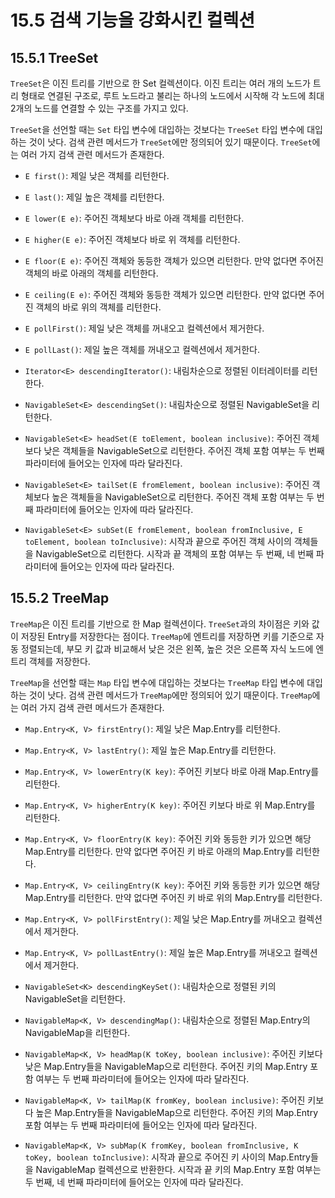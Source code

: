 # 15.5 검색 기능을 강화시킨 컬렉션

## 15.5.1 TreeSet

`TreeSet`은 이진 트리를 기반으로 한 Set 컬렉션이다. 이진 트리는 여러 개의 노드가 트리 형태로 연결된 구조로, 루트 노드라고 불리는 하나의 노드에서 시작해 각 노드에 최대 2개의 노드를 연결할 수 있는 구조를 가지고 있다.

`TreeSet`을 선언할 때는 `Set` 타입 변수에 대입하는 것보다는 `TreeSet` 타입 변수에 대입하는 것이 낫다. 검색 관련 메서드가 `TreeSet`에만 정의되어 있기 때문이다. `TreeSet`에는 여러 가지 검색 관련 메서드가 존재한다.

- `E first()`: 제일 낮은 객체를 리턴한다.

- `E last()`: 제일 높은 객체를 리턴한다.

- `E lower(E e)`: 주어진 객체보다 바로 아래 객체를 리턴한다.

- `E higher(E e)`: 주어진 객체보다 바로 위 객체를 리턴한다.

- `E floor(E e)`: 주어진 객체와 동등한 객체가 있으면 리턴한다. 만약 없다면 주어진 객체의 바로 아래의 객체를 리턴한다.

- `E ceiling(E e)`: 주어진 객체와 동등한 객체가 있으면 리턴한다. 만약 없다면 주어진 객체의 바로 위의 객체를 리턴한다.

- `E pollFirst()`: 제일 낮은 객체를 꺼내오고 컬렉션에서 제거한다.

- `E pollLast()`: 제일 높은 객체를 꺼내오고 컬렉션에서 제거한다.

- `Iterator<E> descendingIterator()`: 내림차순으로 정렬된 이터레이터를 리턴한다.

- `NavigableSet<E> descendingSet()`: 내림차순으로 정렬된 NavigableSet을 리턴한다.

- `NavigableSet<E> headSet(E toElement, boolean inclusive)`: 주어진 객체보다 낮은 객체들을 NavigableSet으로 리턴한다. 주어진 객체 포함 여부는 두 번째 파라미터에 들어오는 인자에 따라 달라진다.

- `NavigableSet<E> tailSet(E fromElement, boolean inclusive)`: 주어진 객체보다 높은 객체들을 NavigableSet으로 리턴한다. 주어진 객체 포함 여부는 두 번째 파라미터에 들어오는 인자에 따라 달라진다.

- `NavigableSet<E> subSet(E fromElement, boolean fromInclusive, E toElement, boolean toInclusive)`: 시작과 끝으로 주어진 객체 사이의 객체들을 NavigableSet으로 리턴한다. 시작과 끝 객체의 포함 여부는 두 번째, 네 번째 파라미터에 들어오는 인자에 따라 달라진다.

## 15.5.2 TreeMap

`TreeMap`은 이진 트리를 기반으로 한 Map 컬렉션이다. `TreeSet`과의 차이점은 키와 값이 저장된 Entry를 저장한다는 점이다. `TreeMap`에 엔트리를 저장하면 키를 기준으로 자동 정렬되는데, 부모 키 값과 비교해서 낮은 것은 왼쪽, 높은 것은 오른쪽 자식 노드에 엔트리 객체를 저장한다.

`TreeMap`을 선언할 때는 `Map` 타입 변수에 대입하는 것보다는 `TreeMap` 타입 변수에 대입하는 것이 낫다. 검색 관련 메서드가 `TreeMap`에만 정의되어 있기 때문이다. `TreeMap`에는 여러 가지 검색 관련 메서드가 존재한다.

- `Map.Entry<K, V> firstEntry()`: 제일 낮은 Map.Entry를 리턴한다.

- `Map.Entry<K, V> lastEntry()`: 제일 높은 Map.Entry를 리턴한다.

- `Map.Entry<K, V> lowerEntry(K key)`: 주어진 키보다 바로 아래 Map.Entry를 리턴한다.

- `Map.Entry<K, V> higherEntry(K key)`: 주어진 키보다 바로 위 Map.Entry를 리턴한다.

- `Map.Entry<K, V> floorEntry(K key)`: 주어진 키와 동등한 키가 있으면 해당 Map.Entry를 리턴한다. 만약 없다면 주어진 키 바로 아래의 Map.Entry를 리턴한다.

- `Map.Entry<K, V> ceilingEntry(K key)`: 주어진 키와 동등한 키가 있으면 해당 Map.Entry를 리턴한다. 만약 없다면 주어진 키 바로 위의 Map.Entry를 리턴한다.

- `Map.Entry<K, V> pollFirstEntry()`: 제일 낮은 Map.Entry를 꺼내오고 컬렉션에서 제거한다.

- `Map.Entry<K, V> pollLastEntry()`: 제일 높은 Map.Entry를 꺼내오고 컬렉션에서 제거한다.

- `NavigableSet<K> descendingKeySet()`: 내림차순으로 정렬된 키의 NavigableSet을 리턴한다.

- `NavigableMap<K, V> descendingMap()`: 내림차순으로 정렬된 Map.Entry의 NavigableMap을 리턴한다.

- `NavigableMap<K, V> headMap(K toKey, boolean inclusive)`: 주어진 키보다 낮은 Map.Entry들을 NavigableMap으로 리턴한다. 주어진 키의 Map.Entry 포함 여부는 두 번째 파라미터에 들어오는 인자에 따라 달라진다.

- `NavigableMap<K, V> tailMap(K fromKey, boolean inclusive)`: 주어진 키보다 높은 Map.Entry들을 NavigableMap으로 리턴한다. 주어진 키의 Map.Entry 포함 여부는 두 번째 파라미터에 들어오는 인자에 따라 달라진다.

- `NavigableMap<K, V> subMap(K fromKey, boolean fromInclusive, K toKey, boolean toInclusive)`: 시작과 끝으로 주어진 키 사이의 Map.Entry들을 NavigableMap 컬렉션으로 반환한다. 시작과 끝 키의 Map.Entry 포함 여부는 두 번째, 네 번째 파라미터에 들어오는 인자에 따라 달라진다.
